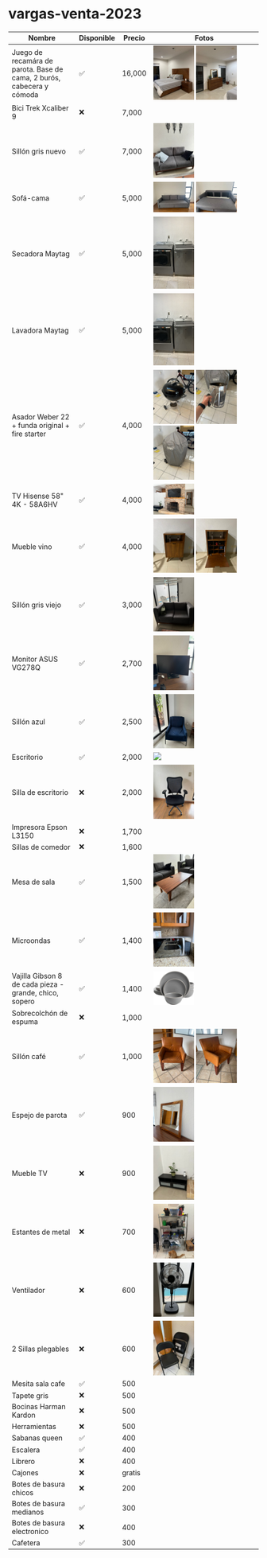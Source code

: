 # vargas-venta-2023

| Nombre                                                                | Disponible | Precio | Fotos                                                                                                                               |
| --------------------------------------------------------------------- | ---------- | ------ | ----------------------------------------------------------------------------------------------------------------------------------- |
| Juego de recamára de parota. Base de cama, 2 burós, cabecera y cómoda | ✅         | 16,000 | <img src='./img/cuarto 1.jpeg' width=40%> <img src='./img/cuarto 2.jpeg' width=40%>                                                 |
| Bici Trek Xcaliber 9                                                  | ❌         | 7,000  |                                                                                                                                     |
| Sillón gris nuevo                                                     | ✅         | 7,000  | <img src='./img/sillon gris nuevo.jpeg' width="40%">                                                                                |
| Sofá-cama                                                             | ✅         | 5,000  | <img src='./img/sofa cama 1.jpeg' width="40%"> <img src='./img/sofa cama 2.jpeg' width="40%">                                       |
| Secadora Maytag                                                       | ✅         | 5,000  | <img src='./img/lavadora y secadora.jpeg' width="40%">                                                                              |
| Lavadora Maytag                                                       | ✅         | 5,000  | <img src='./img/lavadora y secadora.jpeg' width="40%">                                                                              |
| Asador Weber 22 + funda original + fire starter                       | ✅         | 4,000  | <img src='./img/asador 1.jpeg' width="40%"> <img src='./img/asador 2.jpeg' width="40%"> <img src='./img/asador 3.jpeg' width="40%"> |
| TV Hisense 58" 4K - 58A6HV                                            | ✅         | 4,000  | <img src='./img/tv.jpeg' width="40%">                                                                                               |
| Mueble vino                                                           | ✅         | 4,000  | <img src='./img/vineta 1.jpeg' width="40%"> <img src='./img/vineta 2.jpeg' width="40%">                                             |
| Sillón gris viejo                                                     | ✅         | 3,000  | <img src='./img/sillon gris viejo.jpeg' width="40%">                                                                                |
| Monitor ASUS VG278Q                                                   | ✅         | 2,700  | <img src='./img/monitor.jpeg' width="40%">                                                                                          |
| Sillón azul                                                           | ✅         | 2,500  | <img src='./img/sillon azul.jpeg' width="40%">                                                                                      |
| Escritorio                                                            | ✅         | 2,000  | <img src='./img/escritorio.jpeg.jpeg' width="40%">                                                                                  |
| Silla de escritorio                                                   | ❌         | 2,000  | <img src='./img/silla escritorio.jpeg' width="40%">                                                                                 |
| Impresora Epson L3150                                                 | ❌         | 1,700  |                                                                                                                                     |
| Sillas de comedor                                                     | ❌         | 1,600  |                                                                                                                                     |
| Mesa de sala                                                          | ✅         | 1,500  | <img src='./img/mesa sala.jpeg' width="40%">                                                                                        |
| Microondas                                                            | ✅         | 1,400  | <img src='./img/microondas.jpeg' width="40%">                                                                                       |
| Vajilla Gibson 8 de cada pieza - grande, chico, sopero                | ✅         | 1,400  | <img src='./img/vajilla.jpg' width="40%">                                                                                           |
| Sobrecolchón de espuma                                                | ❌         | 1,000  |                                                                                                                                     |
| Sillón café                                                           | ✅         | 1,000  | <img src='./img/sillon cafe 1.jpeg' width="40%"> <img src='./img/sillon cafe 2.jpeg' width="40%">                                   |
| Espejo de parota                                                      | ✅         | 900    | <img src='./img/espejo parota.jpeg' width="40%">                                                                                    |
| Mueble TV                                                             | ❌         | 900    | <img src='./img/mueble TV.jpeg' width="40%">                                                                                        |
| Estantes de metal                                                     | ❌         | 700    | <img src='./img/estante metal.jpeg' width="40%">                                                                                    |
| Ventilador                                                            | ❌         | 600    | <img src='./img/ventilador.jpeg' width="40%">                                                                                       |
| 2 Sillas plegables                                                    | ❌         | 600    | <img src='./img/sillas plegables.jpeg' width="40%">                                                                                 |
| Mesita sala cafe                                                      | ✅         | 500    |                                                                                                                                     |
| Tapete gris                                                           | ❌         | 500    |                                                                                                                                     |
| Bocinas Harman Kardon                                                 | ❌         | 500    |                                                                                                                                     |
| Herramientas                                                          | ❌         | 500    |                                                                                                                                     |
| Sabanas queen                                                         | ✅         | 400    |                                                                                                                                     |
| Escalera                                                              | ✅         | 400    |                                                                                                                                     |
| Librero                                                               | ❌         | 400    |                                                                                                                                     |
| Cajones                                                               | ❌         | gratis |                                                                                                                                     |
| Botes de basura chicos                                                | ❌         | 200    |                                                                                                                                     |
| Botes de basura medianos                                              | ✅         | 300    |                                                                                                                                     |
| Botes de basura electronico                                           | ❌         | 400    |                                                                                                                                     |
| Cafetera                                                              | ✅         | 300    |                                                                                                                                     |
